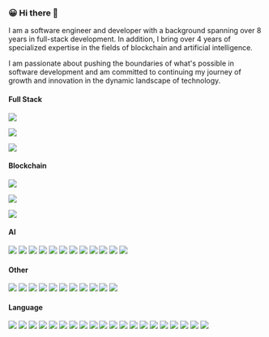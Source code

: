### 😀 Hi there 👋

<!--
**tomilette/tomilette** is a ✨ _special_ ✨ repository because its `README.md` (this file) appears on your GitHub profile.

Here are some ideas to get you started:

- 🔭 I’m currently working on ...
- 🌱 I’m currently learning ...
- 👯 I’m looking to collaborate on ...
- 🤔 I’m looking for help with ...
- 💬 Ask me about ...
- 📫 How to reach me: ...
- 😄 Pronouns: ...
- ⚡ Fun fact: ...
-->
I am a software engineer and developer with a background spanning over 8 years in full-stack development.
In addition, I bring over 4 years of specialized expertise in the fields of blockchain and artificial intelligence.

I am passionate about pushing the boundaries of what's possible in software development and am committed to 
continuing my journey of growth and innovation in the dynamic landscape of technology.

#### Full Stack
![](https://img.shields.io/badge/Frontend-React%20/%20Vue%20/%20Angular%20/%20Electron%20/%20Ionic%20/%20Next%20/%20Nuxt%20/%20ReactNative%20/%20...-informational?style=flat&&logoColor=white&color=2c760c)

![](https://img.shields.io/badge/Backend-Express%20/%20Nest%20/%20Koa%20/%20Django%20/%20Flask%20/%20FastAPI%20/%20Rails%20/%20Gin%20/%20Echo%20/%20...-informational?style=flat&logoColor=white&color=2c760c)

![](https://img.shields.io/badge/Database-MySQL%20/%20PostgreSQL%20/%20MongoDB%20/%20SQLite%20/%20...-informational?style=flat&logoColor=white&color=2c760c)


#### Blockchain
![](https://img.shields.io/badge/Network-Ethereum%20/%20Solana%20/%20Polygon%20/%20Bitcoin%20/%20...-informational?style=flat&logoColor=white&color=79981f)

![](https://img.shields.io/badge/Library-Web3%20/%20Ether%20/%20...-informational?style=flat&logoColor=white&color=79981f)

![](https://img.shields.io/badge/Token-ERC20%20/%20ERC721%20/%20ERC1155%20/%20ERC4626%20/%20...-informational?style=flat&logoColor=white&color=79981f)


#### AI
![](https://img.shields.io/badge/TensorFlow-8A2BE2)
![](https://img.shields.io/badge/PyTorch-8A2BE2)
![](https://img.shields.io/badge/CNN-8A2BE2)
![](https://img.shields.io/badge/RNN-8A2BE2)
![](https://img.shields.io/badge/Transformers-8A2BE2)
![](https://img.shields.io/badge/OpenCV-8A2BE2)
![](https://img.shields.io/badge/OpenAI-8A2BE2)
![](https://img.shields.io/badge/Hugging#20Face-8A2BE2)
![](https://img.shields.io/badge/ML-8A2BE2)
![](https://img.shields.io/badge/RAG-8A2BE2)
![](https://img.shields.io/badge/Chroma%20DB-8A2BE2)
![](https://img.shields.io/badge/...-8A2BE2)


#### Other
![](https://img.shields.io/badge/CI/CD-2a32ae)
![](https://img.shields.io/badge/Docker-2a32ae)
![](https://img.shields.io/badge/Kubernetes-2a32ae)
![](https://img.shields.io/badge/Asana-2a32ae)
![](https://img.shields.io/badge/Trello-2a32ae)
![](https://img.shields.io/badge/Jira-2a32ae)
![](https://img.shields.io/badge/Git-2a32ae)
![](https://img.shields.io/badge/AWS-2a32ae)
![](https://img.shields.io/badge/Sentry-2a32ae)
![](https://img.shields.io/badge/Grafana-2a32ae)
![](https://img.shields.io/badge/...-2a32ae)


#### Language
![](https://img.shields.io/badge/Assembly-1fa41f)
![](https://img.shields.io/badge/C-1fa41f)
![](https://img.shields.io/badge/C++-1fa41f)
![](https://img.shields.io/badge/C#-1fa41f)
![](https://img.shields.io/badge/Qt-1fa41f)
![](https://img.shields.io/badge/Java-1fa41f)
![](https://img.shields.io/badge/Python-1fa41f)
![](https://img.shields.io/badge/Perl-1fa41f)
![](https://img.shields.io/badge/HTML/CSS-1fa41f)
![](https://img.shields.io/badge/SQL-1fa41f)
![](https://img.shields.io/badge/PHP-1fa41f)
![](https://img.shields.io/badge/Lua-1fa41f)
![](https://img.shields.io/badge/JavaScript-1fa41f)
![](https://img.shields.io/badge/TypeScript-1fa41f)
![](https://img.shields.io/badge/Go-1fa41f)
![](https://img.shields.io/badge/Kotlin-1fa41f)
![](https://img.shields.io/badge/Rust-1fa41f)
![](https://img.shields.io/badge/Solidity-1fa41f)
![](https://img.shields.io/badge/Vyper-1fa41f)
![](https://img.shields.io/badge/...-1fa41f)

